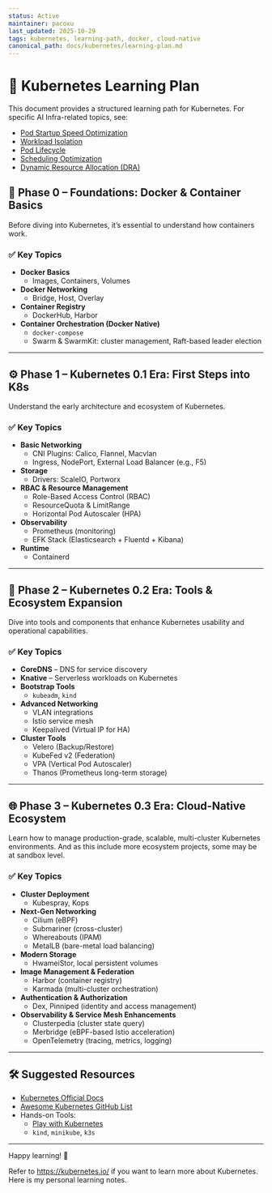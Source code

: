 ```yaml
---
status: Active
maintainer: pacoxu
last_updated: 2025-10-29
tags: kubernetes, learning-path, docker, cloud-native
canonical_path: docs/kubernetes/learning-plan.md
---
```


# 📘 Kubernetes Learning Plan

This document provides a structured learning path for Kubernetes. For specific
AI Infra-related topics, see:

- [Pod Startup Speed Optimization](./pod-startup-speed.md)
- [Workload Isolation](./isolation.md)
- [Pod Lifecycle](./pod-lifecycle.md)
- [Scheduling Optimization](./scheduling-optimization.md)
- [Dynamic Resource Allocation (DRA)](./dra.md)

## 🔰 Phase 0 – Foundations: Docker & Container Basics

Before diving into Kubernetes, it’s essential to understand how containers work.

### ✅ Key Topics

- **Docker Basics**
  - Images, Containers, Volumes
- **Docker Networking**
  - Bridge, Host, Overlay
- **Container Registry**
  - DockerHub, Harbor
- **Container Orchestration (Docker Native)**
  - `docker-compose`
  - Swarm & SwarmKit: cluster management, Raft-based leader election

---

## ⚙️ Phase 1 – Kubernetes 0.1 Era: First Steps into K8s

Understand the early architecture and ecosystem of Kubernetes.

### ✅ Key Topics

- **Basic Networking**
  - CNI Plugins: Calico, Flannel, Macvlan
  - Ingress, NodePort, External Load Balancer (e.g., F5)
- **Storage**
  - Drivers: ScaleIO, Portworx
- **RBAC & Resource Management**
  - Role-Based Access Control (RBAC)
  - ResourceQuota & LimitRange
  - Horizontal Pod Autoscaler (HPA)
- **Observability**
  - Prometheus (monitoring)
  - EFK Stack (Elasticsearch + Fluentd + Kibana)
- **Runtime**
  - Containerd

---

## 🚀 Phase 2 – Kubernetes 0.2 Era: Tools & Ecosystem Expansion

Dive into tools and components that enhance Kubernetes usability and operational capabilities.

### ✅ Key Topics

- **CoreDNS** – DNS for service discovery
- **Knative** – Serverless workloads on Kubernetes
- **Bootstrap Tools**
  - `kubeadm`, `kind`
- **Advanced Networking**
  - VLAN integrations
  - Istio service mesh
  - Keepalived (Virtual IP for HA)
- **Cluster Tools**
  - Velero (Backup/Restore)
  - KubeFed v2 (Federation)
  - VPA (Vertical Pod Autoscaler)
  - Thanos (Prometheus long-term storage)

---

## 🌐 Phase 3 – Kubernetes 0.3 Era: Cloud-Native Ecosystem

Learn how to manage production-grade, scalable, multi-cluster Kubernetes environments.
And as this include more ecosystem projects, some may be at sandbox level.

### ✅ Key Topics

- **Cluster Deployment**
  - Kubespray, Kops
- **Next-Gen Networking**
  - Cilium (eBPF)
  - Submariner (cross-cluster)
  - Whereabouts (IPAM)
  - MetalLB (bare-metal load balancing)
- **Modern Storage**
  - HwameiStor, local persistent volumes
- **Image Management & Federation**
  - Harbor (container registry)
  - Karmada (multi-cluster orchestration)
- **Authentication & Authorization**
  - Dex, Pinniped (identity and access management)
- **Observability & Service Mesh Enhancements**
  - Clusterpedia (cluster state query)
  - Merbridge (eBPF-based Istio acceleration)
  - OpenTelemetry (tracing, metrics, logging)

---

## 🛠 Suggested Resources

- [Kubernetes Official Docs](https://kubernetes.io/)
- [Awesome Kubernetes GitHub List](https://github.com/ramitsurana/awesome-kubernetes)
- Hands-on Tools:
  - [Play with Kubernetes](https://labs.play-with-k8s.com/)
  - `kind`, `minikube`, `k3s`

---

Happy learning! 🚀

Refer to https://kubernetes.io/ if you want to learn more about Kubernetes. Here is my personal learning notes.
